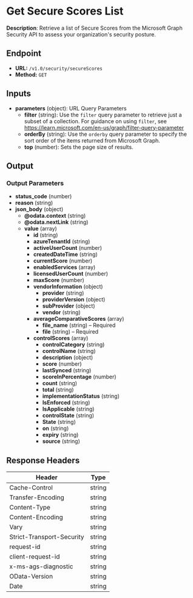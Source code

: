 # Get Secure Scores List

**Description**: Retrieve a list of Secure Scores from the Microsoft Graph Security API to assess your organization's security posture.

## Endpoint

- **URL:** `/v1.0/security/secureScores`
- **Method:** `GET`
## Inputs

- **parameters** (object): URL Query Parameters
  - **filter** (string): Use the `filter` query parameter to retrieve just a subset of a collection. For guidance on using `filter`, see https://learn.microsoft.com/en-us/graph/filter-query-parameter
  - **orderBy** (string): Use the `orderby` query parameter to specify the sort order of the items returned from Microsoft Graph.
  - **top** (number): Sets the page size of results.
## Output

### Output Parameters

- **status_code** (number)
- **reason** (string)
- **json_body** (object)
  - **@odata.context** (string)
  - **@odata.nextLink** (string)
  - **value** (array)
    - **id** (string)
    - **azureTenantId** (string)
    - **activeUserCount** (number)
    - **createdDateTime** (string)
    - **currentScore** (number)
    - **enabledServices** (array)
    - **licensedUserCount** (number)
    - **maxScore** (number)
    - **vendorInformation** (object)
      - **provider** (string)
      - **providerVersion** (object)
      - **subProvider** (object)
      - **vendor** (string)
    - **averageComparativeScores** (array)
      - **file_name** (string) – Required
      - **file** (string) – Required
    - **controlScores** (array)
      - **controlCategory** (string)
      - **controlName** (string)
      - **description** (object)
      - **score** (number)
      - **lastSynced** (string)
      - **scoreInPercentage** (number)
      - **count** (string)
      - **total** (string)
      - **implementationStatus** (string)
      - **IsEnforced** (string)
      - **IsApplicable** (string)
      - **controlState** (string)
      - **State** (string)
      - **on** (string)
      - **expiry** (string)
      - **source** (string)
## Response Headers

| Header | Type |
|--------|------|
| Cache-Control | string |
| Transfer-Encoding | string |
| Content-Type | string |
| Content-Encoding | string |
| Vary | string |
| Strict-Transport-Security | string |
| request-id | string |
| client-request-id | string |
| x-ms-ags-diagnostic | string |
| OData-Version | string |
| Date | string |